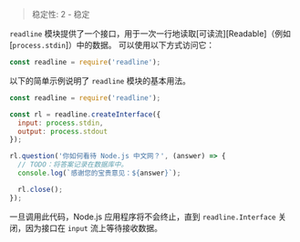 
<!--introduced_in=v0.10.0-->

> 稳定性: 2 - 稳定

`readline` 模块提供了一个接口，用于一次一行地读取[可读流][Readable]（例如 [`process.stdin`]）中的数据。 
可以使用以下方式访问它：

```js
const readline = require('readline');
```

以下的简单示例说明了 `readline` 模块的基本用法。

```js
const readline = require('readline');

const rl = readline.createInterface({
  input: process.stdin,
  output: process.stdout
});

rl.question('你如何看待 Node.js 中文网？', (answer) => {
  // TODO：将答案记录在数据库中。
  console.log(`感谢您的宝贵意见：${answer}`);

  rl.close();
});
```

一旦调用此代码，Node.js 应用程序将不会终止，直到 `readline.Interface` 关闭，因为接口在 `input` 流上等待接收数据。



